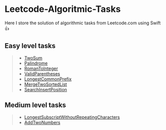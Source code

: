 # Leetcode-Algoritmic-Tasks
Here I store the solution of algorithmic tasks from Leetcode.com using Swift :+1:

## Easy level tasks
> - [TwoSum](https://github.com/Ansany/Leetcode-Algoritmic-Tasks/tree/main/Leetcode-Algoritmic-Tasks/EasyLevel/TwoSum)
> - [Palindrome](https://github.com/Ansany/Leetcode-Algoritmic-Tasks/tree/main/Leetcode-Algoritmic-Tasks/EasyLevel/Palindrome)
> - [RomanToInteger](https://github.com/Ansany/Leetcode-Algoritmic-Tasks/tree/main/Leetcode-Algoritmic-Tasks/EasyLevel/RomanToInteger)
> - [ValidParentheses](https://github.com/Ansany/Leetcode-Algoritmic-Tasks/tree/main/Leetcode-Algoritmic-Tasks/EasyLevel/ValidParentheses)
> - [LongestCommonPrefix](https://github.com/Ansany/Leetcode-Algoritmic-Tasks/tree/main/Leetcode-Algoritmic-Tasks/EasyLevel/LongestCommonPrefix)
> - [MergeTwoSortedList](https://github.com/Ansany/Leetcode-Algoritmic-Tasks/tree/main/Leetcode-Algoritmic-Tasks/EasyLevel/MergeTwoSortedList)
> - [SearchInsertPosition](https://github.com/Ansany/Leetcode-Algorithmic-Tasks/tree/main/Leetcode-Algoritmic-Tasks/EasyLevel/SearchInsertPosition)

## Medium level tasks
> - [LongestSubscriptWithoutRepeatingCharacters](https://github.com/Ansany/Leetcode-Algoritmic-Tasks/tree/main/Leetcode-Algoritmic-Tasks/MediumLevel/LongestSubscriptWithoutRepeatingCh)
> - [AddTwoNumbers](https://github.com/Ansany/Leetcode-Algoritmic-Tasks/tree/main/Leetcode-Algoritmic-Tasks/MediumLevel/AddTwoNumbers)
